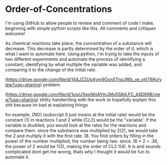 # Order-of-Concentrations
I'm using GitHub to allow people to review and comment of code I make, beginning with simple python scripts like this. All comments and critiques welcome! 

As chemical reactions take place, the concentration of a substance will decrease. This decrease is partly determined by the order of it, which is what I want to automate 
here. Using python, I'm trying to take the inputs of two different experiments and automate the process of identifying a constant, identifying by what multiple the 
variable was added, and comparing it to the change of the initial rate.

(https://drive.google.com/file/d/144JZZUp4ym9Oun5TnpJWb_xe_yhIT6Ky/view?usp=sharing) problem

(https://drive.google.com/file/d/1oixU1ieoNhiAYmJMo5SlkILFC_44D69B/view?usp=sharing) shitty handwriting with the work to hopefully explain this shit because im bad at 
explaining things

for example, [NO] (subscript 0 just means at the initial rate) would be the constant (1) in reactions 1 and 2 while [CL2] would be the "variable'. if the variable is 
doubled, you would look at the rates for the reactions and compare them. since the substance was multiplied by 2(2), we would take the 2 and multiply it with the first 
rate .18. You find orders by filling in the power of the number multiplied, the number being two. since .18 * 2 = .36, the power of 2 would be 1(3), making the order of 
CL2 1(4). It is and sounds complicated dont get me wrong, thats why I thought it would be fun to automate it.
